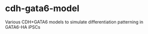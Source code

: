 # cdh-gata6-model
Various CDH+GATA6 models to simulate differentiation patterning in GATA6-HA iPSCs
